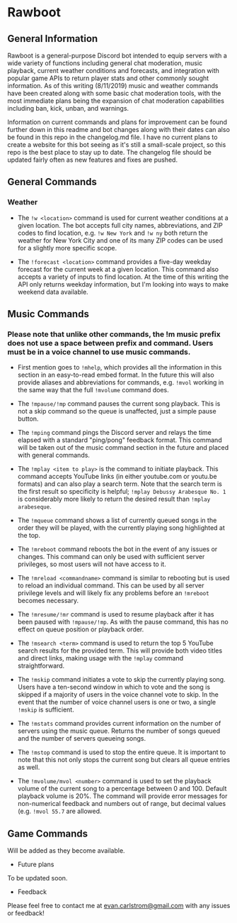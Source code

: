 # Rawboot

## General Information

Rawboot is a general-purpose Discord bot intended to equip servers with a wide variety of functions including general chat moderation, music playback, current weather conditions and forecasts, and integration with popular game APIs to return player stats and other commonly sought information. As of this writing (8/11/2019) music and weather commands have been created along with some basic chat moderation tools, with the most immediate plans being the expansion of chat moderation capabilities including ban, kick, unban, and warnings.

Information on current commands and plans for improvement can be found further down in this readme and bot changes along with their dates can also be found in this repo in the changelog.md file. I have no current plans to create a website for this bot seeing as it's still a small-scale project, so this repo is the best place to stay up to date. The changelog file should be updated fairly often as new features and fixes are pushed.

## General Commands

### Weather

- The `!w <location>` command is used for current weather conditions at a given location. The bot accepts full city names, abbreviations, and ZIP codes to find location, e.g. `!w New York` and `!w ny` both return the weather for New York City and one of its many ZIP codes can be used for a slightly more specific scope.

- The `!forecast <location>` command provides a five-day weekday forecast for the current week at a given location. This command also accepts a variety of inputs to find location. At the time of this writing the API only returns weekday information, but I'm looking into ways to make weekend data available.

## Music Commands

### Please note that unlike other commands, the !m music prefix does not use a space between prefix and command. Users must be in a voice channel to use music commands.

- First mention goes to `!mhelp`, which provides all the information in this section in an easy-to-read embed format. In the future this will also provide aliases and abbreviations for commands, e.g. `!mvol` working in the same way that the full `!mvolume` command does.

- The `!mpause/!mp` command pauses the current song playback. This is not a skip command so the queue is unaffected, just a simple pause button.

- The `!mping` command pings the Discord server and relays the time elapsed with a standard "ping/pong" feedback format. This command will be taken out of the music command section in the future and placed with general commands.

- The `!mplay <item to play>` is the command to initiate playback. This command accepts YouTube links (in either youtube.com or youtu.be formats) and can also play a search term. Note that the search term is the first result so specificity is helpful; `!mplay Debussy Arabesque No. 1` is considerably more likely to return the desired result than `!mplay arabeseque`.

- The `!mqueue` command shows a list of currently queued songs in the order they will be played, with the currently playing song highlighted at the top.

- The `!mreboot` command reboots the bot in the event of any issues or changes. This command can only be used with sufficient server privileges, so most users will not have access to it.

- The `!mreload <commandname>` command is similar to rebooting but is used to reload an individual command. This can be used by all server privilege levels and will likely fix any problems before an `!mreboot` becomes necessary.

- The `!mresume/!mr` command is used to resume playback after it has been paused with `!mpause/!mp`. As with the pause command, this has no effect on queue position or playback order.

- The `!msearch <term>` command is used to return the top 5 YouTube search results for the provided term. This will provide both video titles and direct links, making usage with the `!mplay` command straightforward.

- The `!mskip` command initiates a vote to skip the currently playing song. Users have a ten-second window in which to vote and the song is skipped if a majority of users in the voice channel vote to skip. In the event that the number of voice channel users is one or two, a single `!mskip` is sufficient.

- The `!mstats` command provides current information on the number of servers using the music queue. Returns the number of songs queued and the number of servers queueing songs.

- The `!mstop` command is used to stop the entire queue. It is important to note that this not only stops the current song but clears all queue entries as well.

- The `!mvolume/mvol <number>` command is used to set the playback volume of the current song to a percentage between 0 and 100. Default playback volume is 20%. The command will provide error messages for non-numerical feedback and numbers out of range, but decimal values (e.g. `!mvol 55.7` are allowed.

## Game Commands

Will be added as they become available.

* Future plans

To be updated soon.

* Feedback

Please feel free to contact me at evan.carlstrom@gmail.com with any issues or feedback!